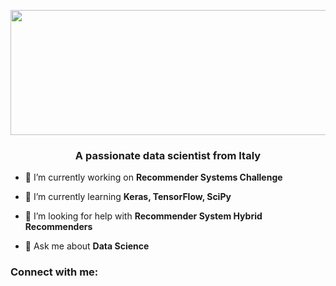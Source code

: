 

<p align="center">
  <img align="center" src="https://i.ibb.co/DbDLJ1H/Hi-I-m-ROBER-2.png" width="600" height="200" >
</p>

<h3 align="center">A passionate data scientist from Italy</h3>

- 🔭 I’m currently working on **Recommender Systems Challenge**

- 🌱 I’m currently learning **Keras, TensorFlow, SciPy**

- 🤝 I’m looking for help with **Recommender System Hybrid Recommenders**

- 💬 Ask me about **Data Science**



<h3 align="left">Connect with me:</h3>
<p align="left">
</p>
